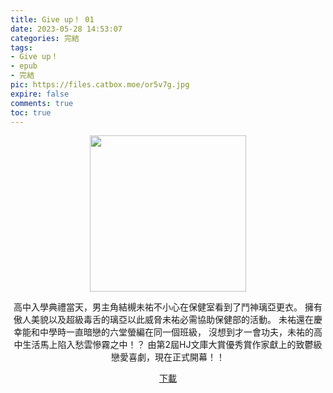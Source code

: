 ```yaml
---
title: Give up！ 01
date: 2023-05-28 14:53:07
categories: 完結
tags:
- Give up！
- epub
- 完結
pic: https://files.catbox.moe/or5v7g.jpg
expire: false
comments: true
toc: true
---
```


<div style="text-align:center" class="kratos-post-content">

<img width="250px" src="https://files.catbox.moe/or5v7g.jpg">

<p>
高中入學典禮當天，男主角結槻未祐不小心在保健室看到了鬥神璃亞更衣。
擁有傲人美貌以及超級毒舌的璃亞以此威脅未祐必需協助保健部的活動。
未祐還在慶幸能和中學時一直暗戀的六堂螢編在同一個班級，
沒想到才一會功夫，未祐的高中生活馬上陷入愁雲慘霧之中！？
由第2屆HJ文庫大賞優秀賞作家獻上的致鬱級戀愛喜劇，現在正式開幕！！
</p>

<p>
<a href="https://epubdatabase.azurewebsites.net/EBOOKS/EPUB/完結/GIVE UP！/GIVE UP！01.epub?download=1">下載</a>
</p>

</div>